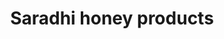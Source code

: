 ---
title: "Saradhi honey products"
url: /thiruvananthapuram/saradhi-honey-products/
shop: Imkerei
---